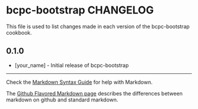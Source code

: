 bcpc-bootstrap CHANGELOG
========================

This file is used to list changes made in each version of the bcpc-bootstrap cookbook.

0.1.0
-----
- [your_name] - Initial release of bcpc-bootstrap

- - -
Check the [Markdown Syntax Guide](http://daringfireball.net/projects/markdown/syntax) for help with Markdown.

The [Github Flavored Markdown page](http://github.github.com/github-flavored-markdown/) describes the differences between markdown on github and standard markdown.
